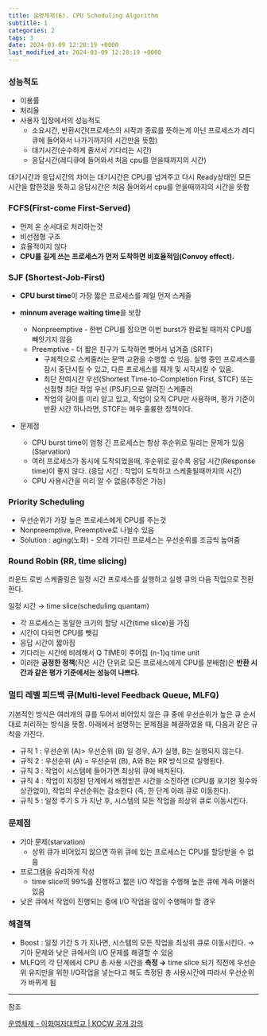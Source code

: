 ```yaml
---
title: 운영체제(6). CPU Scheduling Algorithm
subtitle: 1
categories: 2
tags: 3
date: 2024-03-09 12:28:19 +0000
last_modified_at: 2024-03-09 12:28:19 +0000
---
```



### 성능척도

- 이용률
- 처리율
- 사용자 입장에서의 성능척도
    - 소요시간, 반환시간(프로세스의 시작과 종료를 뜻하는게 아닌 프로세스가 레디큐에 들어와서 나가기까지의 시간만을 뜻함)
    - 대기시간(순수하게 줄서서 기다리는 시간)
    - 응답시간(레디큐에 들어와서 처음 cpu를 얻을때까지의 시간)

대기시간과 응답시간의 차이는 대기시간은 CPU를 넘겨주고 다시 Ready상태인 모든 시간을 합한것을 뜻하고 응답시간은 처음 들어와서 cpu를 얻을때까지의 시간을 뜻함

### FCFS(First-come First-Served)

- 먼저 온 순서대로 처리하는것
- 비선점형 구조
- 효율적이지 않다
- **CPU를 길게 쓰는 프로세스가 먼저 도착하면 비효율적임(Convoy effect).**

### SJF (Shortest-Job-First)

- **CPU burst time**이 가장 짧은 프로세스를 제일 먼저 스케줄
- **minnum average waiting time**을 보장
    - Nonpreemptive - 한번 CPU를 잡으면 이번 burst가 완료될 때까지 CPU를 빼앗기지 않음
    - Preemptive - 더 짧은 친구가 도착하면 뺏어서 넘겨줌 (SRTF)
        - 구체적으로 스케줄러는 문맥 교환을 수행할 수 있음. 실행 중인 프로세스를 잠시 중단시킬 수 있고, 다른 프로세스를 재개 및 시작시킬 수 있음.
        - 최단 잔여시간 우선(Shortest Time-to-Completion First, STCF) 또는 선점형 최단 작업 우선 (PSJF)으로 알려진 스케줄러
        - 작업의 길이를 미리 알고 있고, 작업이 오직 CPU만 사용하며, 평가 기준이 반환 시간 하나라면, STCF는 매우 훌륭한 정책이다.

- 문제점
    - CPU burst time이 엄청 긴 프로세스는 항상 후순위로 밀리는 문제가 있음(Starvation)
    - 여러 프로세스가 동시에 도착되었을때, 후순위로 갈수록 응답 시간(Response time)이 좋지 않다. (응답 시간 : 작업이 도착하고 스케줄될때까지의 시간)
    - CPU 사용시간을 미리 알 수 없음(추정은 가능)

### Priority Scheduling

- 우선순위가 가장 높은 프로세스에게 CPU를 주는것
- Nonpreemptive, Preemptive로 나뉠수 있음
- Solution : aging(노화) - 오래 기다린 프로세스는 우선순위를 조금씩 높여줌

### Round Robin (RR, time slicing)

라운드 로빈 스케줄링은 일정 시간 프로세스를 실행하고 실행 큐의 다음 작업으로 전환한다.

일정 시간 → time slice(scheduling quantam)

- 각 프로세스는 동일한 크기의 할당 시간(time slice)을 가짐
- 시간이 다되면 CPU를 뺏김
- 응답 시간이 짧아짐
- 기다리는 시간에 비례해서 Q TIME이 주어짐 (n-1)q time unit
- 이러한 **공정한 정책**(작은 시간 단위로 모든 프로세스에게 CPU를 분배함)은 **반환 시간과 같은 평가 기준에서는 성능이 나쁘다.**

### 멀티 레벨 피드백 큐(Multi-level Feedback Queue, MLFQ)

기본적인 방식은 여러개의 큐를 두어서 비어있지 않은 큐 중에 우선순위가 높은 큐 순서대로 처리하는 방식을 뜻함. 아래에서 설명하는 문제점을 해결하였을 때, 다음과 같은 규칙을 가진다.

- 규칙 1 : 우선순위 (A)> 우선순위 (B) 일 경우, A가 실행, B는 실행되지 않는다.
- 규칙 2 : 우선순위 (A) = 우선순위 (B), A와 B는 RR 방식으로 실행된다.
- 규칙 3 : 작업이 시스템에 들어가면 최상위 큐에 배치된다.
- 규칙 4 : 작업이 지정된 단계에서 배정받은 시간을 소진하면 (CPU를 포기한 횟수와
상관없이), 작업의 우선순위는 감소한다 (즉, 한 단계 아래 큐로 이동한다).
- 규칙 5 : 일정 주기 S 가 지난 후, 시스템의 모든 작업을 최상위 큐로 이동시킨다.

### 문제점

- 기아 문제(starvation)
    - 상위 큐가 비어있지 않으면 하위 큐에 있는 프로세스는 CPU를 할당받을 수 없음
- 프로그램을 유리하게 작성
    - time slice의 99%를 진행하고 짧은 I/O 작업을 수행해 높은 큐에 계속 머물러있음
- 낮은 큐에서 작업이 진행되는 중에 I/O 작업을 많이 수행해야 할 경우

### 해결책

- Boost : 일정 기간 S 가 지나면, 시스템의 모든 작업을 최상위 큐로 이동시킨다. → 기아 문제와 낮은 큐에서의 I/O 문제를 해결할 수 있음
- MLFQ의 각 단계에서 CPU 총 사용 시간을 **측정 →** time slice 되기 직전에 우선순위 유지만을 위한 I/O작업을 넣는다고 해도 측정된 총 사용시간에 따라서 우선순위가 바뀌게 됨

---

참조

[운영체제 - 이화여자대학교 | KOCW 공개 강의](http://www.kocw.net/home/search/kemView.do?kemId=1046323)